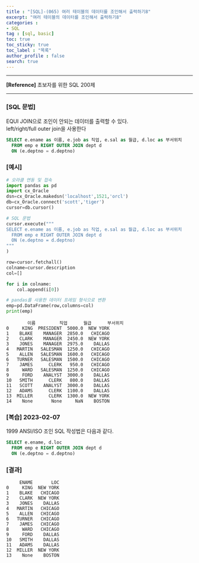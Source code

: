 ```yaml
---
title : "[SQL]-(065) 여러 테이블의 데이터를 조인해서 출력하기8"
excerpt: "여러 테이블의 데이터를 조인해서 출력하기8"
categories :
- SQL
tag : [sql, basic]
toc: true
toc_sticky: true
toc_label : "목록"
author_profile : false
search: true
---
```


---
**[Reference]** 초보자를 위한 SQL 200제

---

### [SQL 문법]
EQUI JOIN으로 조인이 안되는 데이터를 출력할 수 있다.  
left/right/full outer join을 사용한다

```sql
SELECT e.ename as 이름, e.job as 직업, e.sal as 월급, d.loc as 부서위치
  FROM emp e RIGHT OUTER JOIN dept d
  ON (e.deptno = d.deptno)
```
### [예시]
```python
# 오라클 연동 및 접속
import pandas as pd
import cx_Oracle
dsn=cx_Oracle.makedsn('localhost',1521,'orcl')
db=cx_Oracle.connect('scott','tiger')
cursor=db.cursor()

# SQL 문법
cursor.execute("""
SELECT e.ename as 이름, e.job as 직업, e.sal as 월급, d.loc as 부서위치
  FROM emp e RIGHT OUTER JOIN dept d
  ON (e.deptno = d.deptno)
"""
)

row=cursor.fetchall()
colname=cursor.description
col=[]

for i in colname:
    col.append(i[0])

# pandas를 사용한 데이터 프레임 형식으로 변환
emp=pd.DataFrame(row,columns=col)
print(emp)
```

            이름         직업      월급      부서위치
    0     KING  PRESIDENT  5000.0  NEW YORK
    1    BLAKE    MANAGER  2850.0   CHICAGO
    2    CLARK    MANAGER  2450.0  NEW YORK
    3    JONES    MANAGER  2975.0    DALLAS
    4   MARTIN   SALESMAN  1250.0   CHICAGO
    5    ALLEN   SALESMAN  1600.0   CHICAGO
    6   TURNER   SALESMAN  1500.0   CHICAGO
    7    JAMES      CLERK   950.0   CHICAGO
    8     WARD   SALESMAN  1250.0   CHICAGO
    9     FORD    ANALYST  3000.0    DALLAS
    10   SMITH      CLERK   800.0    DALLAS
    11   SCOTT    ANALYST  3000.0    DALLAS
    12   ADAMS      CLERK  1100.0    DALLAS
    13  MILLER      CLERK  1300.0  NEW YORK
    14    None       None     NaN    BOSTON

### [복습] 2023-02-07
1999 ANSI/ISO 조인 SQL 작성법은 다음과 같다.

```sql
SELECT e.ename, d.loc
  FROM emp e RIGHT OUTER JOIN dept d
  ON (e.deptno = d.deptno)
```

### [결과]
         ENAME       LOC
    0     KING  NEW YORK
    1    BLAKE   CHICAGO
    2    CLARK  NEW YORK
    3    JONES    DALLAS
    4   MARTIN   CHICAGO
    5    ALLEN   CHICAGO
    6   TURNER   CHICAGO
    7    JAMES   CHICAGO
    8     WARD   CHICAGO
    9     FORD    DALLAS
    10   SMITH    DALLAS
    11   ADAMS    DALLAS
    12  MILLER  NEW YORK
    13    None    BOSTON